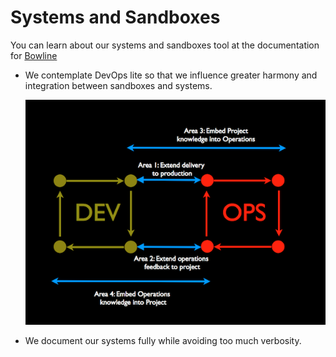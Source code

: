 # Systems and Sandboxes

You can learn about our systems and sandboxes tool at  the documentation for [Bowline](https://github.com/davenuman/bowline)

* We contemplate DevOps lite so that we influence greater harmony and integration between sandboxes and systems.

  ![DevOps Lite](../images/devops-areas.png)

* We document our systems fully while avoiding too much verbosity.
